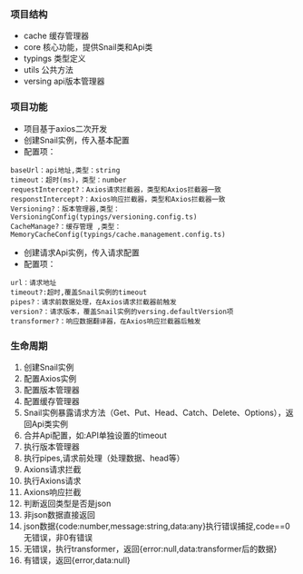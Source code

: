 ### 项目结构
- cache 缓存管理器
- core 核心功能，提供Snail类和Api类
- typings 类型定义
- utils 公共方法
- versing api版本管理器

### 项目功能
- 项目基于axios二次开发
- 创建Snail实例，传入基本配置
 - 配置项：
```
baseUrl：api地址,类型：string
timeout：超时(ms)，类型：number
requestIntercept?：Axios请求拦截器，类型和Axios拦截器一致
responstIntercept?：Axios响应拦截器，类型和Axios拦截器一致
Versioning?：版本管理器,类型：VersioningConfig(typings/versioning.config.ts)
CacheManage?：缓存管理 ,类型：MemoryCacheConfig(typings/cache.management.config.ts)
```

- 创建请求Api实例，传入请求配置
- 配置项：
```
url：请求地址
timeout?:超时,覆盖Snail实例的timeout
pipes?：请求前数据处理，在Axios请求拦截器前触发
version?：请求版本，覆盖Snail实例的versing.defaultVersion项
transformer?：响应数据翻译器，在Axios响应拦截器后触发
```

### 生命周期
1. 创建Snail实例
2. 配置Axios实例
3. 配置版本管理器
4. 配置缓存管理器
5. Snail实例暴露请求方法（Get、Put、Head、Catch、Delete、Options），返回Api类实例
6. 合并Api配置，如:API单独设置的timeout
7. 执行版本管理器
8. 执行pipes,请求前处理（处理数据、head等）
9. Axions请求拦截
10. 执行Axions请求
11. Axions响应拦截
12. 判断返回类型是否是json
13. 非json数据直接返回
14. json数据{code:number,message:string,data:any}执行错误捕捉,code==0无错误，非0有错误
15. 无错误，执行transformer，返回{error:null,data:transformer后的数据}
16. 有错误，返回{error,data:null}
